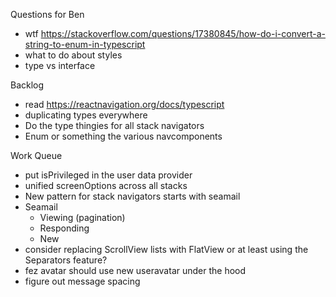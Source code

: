 Questions for Ben
* wtf https://stackoverflow.com/questions/17380845/how-do-i-convert-a-string-to-enum-in-typescript
* what to do about styles
* type vs interface

Backlog
* read https://reactnavigation.org/docs/typescript
* duplicating types everywhere
* Do the type thingies for all stack navigators
* Enum or something the various navcomponents

Work Queue
* put isPrivileged in the user data provider
* unified screenOptions across all stacks
* New pattern for stack navigators starts with seamail
* Seamail
  * Viewing (pagination)
  * Responding
  * New
* consider replacing ScrollView lists with FlatView or at least using the Separators feature?
* fez avatar should use new useravatar under the hood
* figure out message spacing
